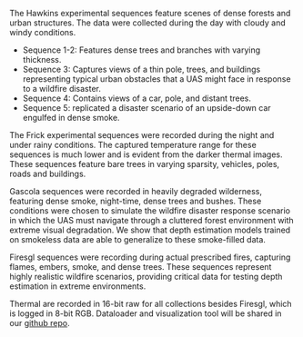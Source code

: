 The Hawkins experimental sequences feature scenes of dense forests and urban structures. The data were collected during the day with cloudy and windy conditions.
- Sequence 1-2: Features dense trees and branches with varying thickness.
- Sequence 3: Captures views of a thin pole, trees, and buildings representing typical urban obstacles that a UAS might face in response to a wildfire disaster.
- Sequence 4: Contains views of a car, pole, and distant trees.
- Sequence 5: replicated a disaster scenario of an upside-down car engulfed in dense smoke.

The Frick experimental sequences were recorded during the night and under rainy conditions. The captured temperature range for these sequences is much lower and is evident from the darker thermal images. These sequences feature bare trees in varying sparsity, vehicles, poles, roads and buildings.

Gascola sequences were recorded in heavily degraded wilderness, featuring dense smoke, night-time, dense trees and bushes. These conditions were chosen to simulate the wildfire disaster response scenario in which the UAS must navigate through a cluttered forest environment with extreme visual degradation. We show that depth estimation models trained on smokeless data are able to generalize to these smoke-filled data.

Firesgl sequences were recording during actual prescribed fires, capturing flames, embers, smoke, and dense trees. These sequences represent highly realistic wildfire scenarios, providing critical data for testing depth estimation in extreme environments.

Thermal are recorded in 16-bit raw for all collections besides Firesgl, which is logged in 8-bit RGB. Dataloader and visualization tool will be shared in our [github repo](https://github.com/firestereo/firestereo).

